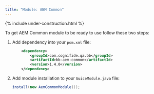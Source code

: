 ```yaml
---
title: "Module: AEM Common"
---
```


{% include under-construction.html %}

To get AEM Common module to be ready to use follow these two steps:

1. Add dependency into your `pom.xml` file:

    ```xml
        <dependency>
            <groupId>com.cognifide.qa.bb</groupId>
            <artifactId>bb-aem-common</artifactId>
            <version>1.4.0</version>
        </dependency>
    ```
2. Add module installation to your `GuiceModule.java` file:
    ```java
    install(new AemCommonModule());
  
    ```
